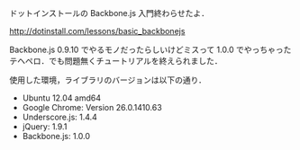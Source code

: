 ドットインストールの Backbone.js 入門終わらせたよ．

http://dotinstall.com/lessons/basic_backbonejs

Backbone.js 0.9.10 でやるモノだったらしいけどミスって 1.0.0 でやっちゃったテヘペロ．でも問題無くチュートリアルを終えられました．

使用した環境，ライブラリのバージョンは以下の通り．

* Ubuntu 12.04 amd64
* Google Chrome: Version 26.0.1410.63
* Underscore.js: 1.4.4
* jQuery: 1.9.1
* Backbone.js: 1.0.0
